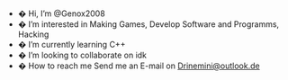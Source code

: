 - � Hi, I’m @Genox2008
- � I’m interested in Making Games, Develop Software and Programms, Hacking
- � I’m currently learning C++
- � I’m looking to collaborate on idk
- � How to reach me Send me an E-mail on Drinemini@outlook.de

<!---
Genox2008/Genox2008 is a ✨ special ✨ repository because its `README.md` (this file) appears on your GitHub profile.
You can click the Preview link to take a look at your changes.
--->
